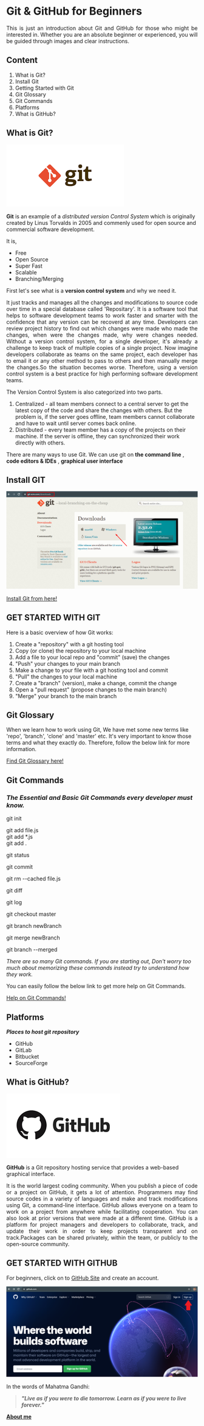 # Git & GitHub for Beginners
<p align="justify">This is just an introduction about Git and GitHub for those who might be interested in. 
Whether you are an absolute beginner or experienced, you will be guided through images and clear instructions.</p>

## Content
1. What is Git?
2. Install Git
3. Getting Started with Git
4. Git Glossary
5. Git Commands
6. Platforms
7. What is GitHub?

## What is Git?

![Git-image](https://github.com/aardperera/Git-and-GitHub-for-Beginners/blob/gh-pages/images/download.png)

**Git** is an example of a _distributed version Control System_ which is originally created by Linus Torvalds in 2005 and commenly used for open source and commercial software development. 

It is,
- Free
- Open Source
- Super Fast
- Scalable
- Branching/Merging

First let's see what is a **version control system** and why we need it.  <br>
<p align="justify"> 
It just tracks and manages all the changes and modifications to source code over time in a special database called 'Repositary'. It is a software tool that helps to software development teams to work faster and smarter with the confidence that any version can be recoverd at any time. Developers can review project history to find out which changes were made who made the changes, when were the changes made, why were changes needed. Without a version control system, for a single developer, it's already a challenge to keep track of multiple copies of a single project. Now imagine developers collaborate as teams on the same project, each developer has to email it or any other method to pass to others and then manually merge the changes.So the situation becomes worse. Therefore, using a version control system is a best practice for high performing software development teams.</p>

The Version Control System is also categorized into two parts. 
1. Centralized - all team members connect to a central server to get the latest copy of the code and share the changes with others. But the problem is, if the server goes offline, team members cannot collaborate and have to wait until server comes back online. 
2. Distributed - every team member has a copy of the projects on their machine. If the server is offline, they can synchronized their work directly with others.

There are many ways to use Git. We can use git on **the command line** , **code editors & IDEs** , **graphical user interface**

## Install GIT

![Install Git](https://github.com/aardperera/Git-and-GitHub-for-Beginners/blob/gh-pages/images/gitinstall.png)

[Install Git from here!](https://git-scm.com/downloads)

## GET STARTED WITH GIT
Here is a basic overview of how Git works:

1. Create a "repository" with a git hosting tool
2. Copy (or clone) the repository to your local machine
3. Add a file to your local repo and "commit" (save) the changes
4. "Push" your changes to your main branch
5. Make a change to your file with a git hosting tool and commit
6. "Pull" the changes to your local machine
7. Create a "branch" (version), make a change, commit the change
8. Open a "pull request" (propose changes to the main branch)
9. "Merge" your branch to the main branch

## Git Glossary
When we learn how to work using Git, We have met some new terms like 'repo', 'branch', 'clone' and 'master' etc. It's very important to know those terms and what they exactly do. Therefore, follow the below link for more information. 

[Find Git Glossary here!](https://git-scm.com/docs/gitglossary)

## Git Commands

### _The Essential and Basic Git Commands every developer must know._

git init                    

git add file.js<br>
git add *.js<br>
git add .

git status

git commit

git rm --cached file.js

git diff

git log

git checkout master

git branch newBranch

git merge newBranch

git branch --merged

_There are so many Git commands. If you are starting out, Don't worry too much about memorizing these commands instead try to understand how they work._

You can easily follow the below link to get more help on Git Commands. 

[Help on Git Commands!](https://git-scm.com/docs/git)

## Platforms

_**Places to host git repository**_

- GitHub
- GitLab
- Bitbucket
- SourceForge

## What is GitHub?
![GitHub-image](https://github.com/aardperera/Git-and-GitHub-for-Beginners/blob/gh-pages/images/download%20(1).png)


**GitHub** is a Git repository hosting service that provides a web-based graphical interface. 

<p align="justify"> 
It is the world largest coding community. When you publish a piece of code or a project on GitHub, it gets a lot of attention. Programmers may find source codes in a variety of languages and make and track modifications using Git, a command-line interface. GitHub allows everyone on a team to work on a project from anywhere while facilitating cooperation. You can also look at prior versions that were made at a different time.
GitHub is a platform for project managers and developers to collaborate, track, and update their work in order to keep projects transparent and on track.Packages can be shared privately, within the team, or publicly to the open-source community.
</p>

## GET STARTED WITH GITHUB

For beginners, click on to [GitHub Site](https://github.com/) and create an account.

![GitHub-signup](https://github.com/aardperera/Git-and-GitHub-for-Beginners/blob/gh-pages/images/github%20account.png)


















In the words of Mahatma Gandhi:
> _**"Live as if you were to die tomorrow. Learn as if you were to live forever."**_

[**About me**](https://www.linkedin.com/in/ranjana-perera/)